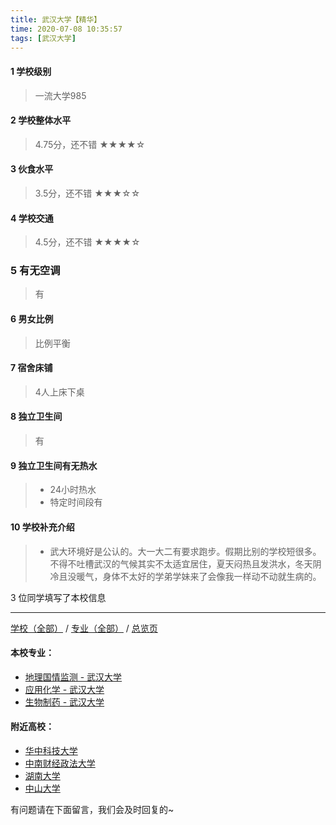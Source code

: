 ```yaml
---
title: 武汉大学【精华】
time: 2020-07-08 10:35:57
tags: [武汉大学]
---
```

#### 1 学校级别
> 一流大学985


#### 2 学校整体水平
> 4.75分，还不错
★★★★☆


#### 3 伙食水平
>  3.5分，还不错
★★★☆☆


#### 4 学校交通
> 4.5分，还不错
★★★★☆


### 5 有无空调
> 有


#### 6 男女比例
> 比例平衡


#### 7 宿舍床铺
> 4人上床下桌
 

#### 8 独立卫生间
> 有


#### 9 独立卫生间有无热水
> - 24小时热水
> - 特定时间段有


#### 10 学校补充介绍
> - 武大环境好是公认的。大一大二有要求跑步。假期比别的学校短很多。不得不吐槽武汉的气候其实不太适宜居住，夏天闷热且发洪水，冬天阴冷且没暖气，身体不太好的学弟学妹来了会像我一样动不动就生病的。

3 位同学填写了本校信息
***
[学校（全部）](https://univgo.github.io/2020/07/08/3efa6bcca419) / [专业（全部）](https://univgo.github.io/2020/07/08/2d4c6d3552c2) / [总览页](https://univgo.github.io/2020/07/08/445daeb4fa00)
#### 本校专业：
- [地理国情监测 - 武汉大学](https://univgo.github.io/2020/07/08/091b8174f54b)
- [应用化学 - 武汉大学](https://univgo.github.io/2020/07/08/111bbd38bb69)
- [生物制药 - 武汉大学](https://univgo.github.io/2020/07/08/425b77a69893)

#### 附近高校：
- [华中科技大学](https://univgo.github.io/2020/07/08/eff87eae638b)
- [中南财经政法大学](https://univgo.github.io/2020/07/08/e0f7b3b28bab)
- [湖南大学](https://univgo.github.io/2020/07/08/f61b106a6848)
- [中山大学](https://univgo.github.io/2020/07/08/67460d5278ae)


有问题请在下面留言，我们会及时回复的~
